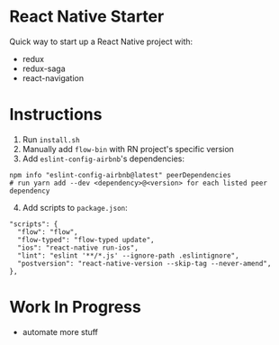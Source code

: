 # React Native Starter
Quick way to start up a React Native project with:
- redux
- redux-saga
- react-navigation

# Instructions
1. Run `install.sh`
2. Manually add `flow-bin` with RN project's specific version
3. Add `eslint-config-airbnb`'s dependencies:
  ```
  npm info "eslint-config-airbnb@latest" peerDependencies
  # run yarn add --dev <dependency>@<version> for each listed peer dependency
  ```
4. Add scripts to `package.json`:
  ```
  "scripts": {
    "flow": "flow",
    "flow-typed": "flow-typed update",
    "ios": "react-native run-ios",
    "lint": "eslint '**/*.js' --ignore-path .eslintignore",
    "postversion": "react-native-version --skip-tag --never-amend",
  },
  ```

# Work In Progress
- automate more stuff